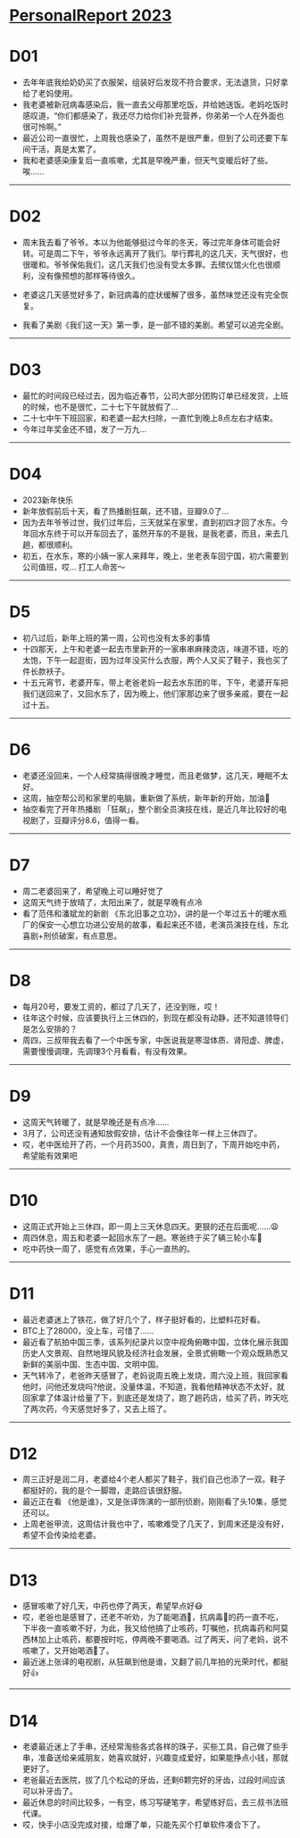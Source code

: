 # [PersonalReport 2023](https://github.com/haoz0x139/myblog/issues/2)

# D01
- 去年年底我给奶奶买了衣服架，组装好后发现不符合要求，无法退货，只好拿给了老妈使用。
- 我老婆被新冠病毒感染后，我一直去父母那里吃饭，并给她送饭。老妈吃饭时感叹道，“你们都感染了，我还尽力给你们补充营养，你弟弟一个人在外面也很可怜啊。”
- 最近公司一直很忙，上周我也感染了，虽然不是很严重，但到了公司还要下车间干活，真是太累了。
- 我和老婆感染康复后一直咳嗽，尤其是早晚严重，但天气变暖后好了些。唉……


---

# D02
- 周末我去看了爷爷。本以为他能够挺过今年的冬天，等过完年身体可能会好转。可是周二下午，爷爷永远离开了我们。举行葬礼的这几天，天气很好，也很暖和。爷爷保佑我们，这几天我们也没有受太多罪。去殡仪馆火化也很顺利，没有像预想的那样等待很久。

- 老婆这几天感觉好多了，新冠病毒的症状缓解了很多，虽然味觉还没有完全恢复。

- 我看了美剧《我们这一天》第一季，是一部不错的美剧。希望可以追完全剧。

---

#  D03
-  最忙的时间段已经过去，因为临近春节，公司大部分团购订单已经发货，上班的时候，也不是很忙，二十七下午就放假了…
-  二十七中午下班回家，和老婆一起大扫除，一直忙到晚上8点左右才结束。
- 今年过年奖金还不错，发了一万九…

---

# D04
-  2023新年快乐
- 新年放假前后十天，看了热播剧狂飙，还不错，豆瓣9.0了…
-  因为去年爷爷过世，我们过年后，三天就呆在家里，直到初四才回了水东。今年回水东终于可以开车回去了，虽然开车的不是我，是我老婆，而且，来去几趟，都很顺利。
- 初五，在水东，寒的小姨一家人来拜年，晚上，坐老表车回宁国，初六需要到公司值班，哎… 打工人命苦～


---

# D5
- 初八过后，新年上班的第一周，公司也没有太多的事情
- 十四那天，上午和老婆一起去市里新开的一家串串麻辣烫店，味道不错，吃的太饱，下午一起逛街，因为过年没买什么衣服，两个人又买了鞋子，我也买了件长款袄子。
- 十五元宵节，老婆开车，带上老爸老妈一起去水东团的年，下午，老婆开车把我们送回来了，又回水东了，因为晚上，他们家那边来了很多亲戚，要在一起过十五。

---

# D6
- 老婆还没回来，一个人经常搞得很晚才睡觉，而且老做梦，这几天，睡眠不太好。
- 这周，抽空帮公司和家里的电脑，重新做了系统，新年新的开始，加油💪
- 抽空看完了开年热播剧 「狂飙」，整个剧全员演技在线，是近几年比较好的电视剧了，豆瓣评分8.6，值得一看。

---

# D7
- 周二老婆回来了，希望晚上可以睡好觉了
- 这周天气终于放晴了，太阳出来了，就是早晚有点冷
- 看了范伟和潘斌龙的新剧 《东北旧事之立功》，讲的是一个年过五十的暖水瓶厂的保安一心想立功进公安局的故事，看起来还不错，老演员演技在线，东北喜剧+刑侦破案，有点意思。

---

# D8
-  每月20号，要发工资的，都过了几天了，还没到账，哎！
-  往年这个时候，应该要执行上三休四的，到现在都没有动静，还不知道领导们是怎么安排的？
-  周四，三叔带我去看了一个中医专家，中医说我是寒湿体质、肾阳虚、脾虚，需要慢慢调理，先调理3个月看看，有没有效果。

---

# D9
- 这周天气转暖了，就是早晚还是有点冷……
- 3月了，公司还没有通知放假安排，估计不会像往年一样上三休四了。
- 哎，老中医给开了药，一个月药3500，真贵，周日到了，下周开始吃中药，希望能有效果吧

---

# D10
- 这周正式开始上三休四，即一周上三天休息四天。更狠的还在后面呢……😩
- 周四休息，周五和老婆一起回水东了一趟。寒爸终于买了辆三轮小车🚗
- 吃中药快一周了，感觉有点效果，手心一直热的。

---

# D11
- 最近老婆迷上了铁花，做了好几个了，样子挺好看的，比塑料花好看。
- BTC上了28000，没上车，可惜了……
- 最近看了航拍中国三季，该系列纪录片以空中视角俯瞰中国，立体化展示我国历史人文景观、自然地理风貌及经济社会发展，全景式俯瞰一个观众既熟悉又新鲜的美丽中国、生态中国、文明中国。
- 天气转冷了，老爸昨天感冒了，老妈说周五晚上发烧，周六没上班，我回家看他时，问他还发烧吗?他说，没量体温，不知道，我看他精神状态不太好，就回家拿了体温计给量了下，到底还是发烧了，跑了趟药店，给买了药，昨天吃了两次药，今天感觉好多了，又去上班了。

---

# D12
- 周三正好是润二月，老婆给4个老人都买了鞋子，我们自己也添了一双。鞋子都挺好的，我的是个一脚蹬，走路应该很舒服。
- 最近正在看 《他是谁》，又是张译饰演的一部刑侦剧，刚刚看了头10集，感觉还可以。
- 上周老爸甲流，这周估计我也中了，咳嗽难受了几天了，到周末还是没有好，希望不会传染给老婆。

---

# D13
- 感冒咳嗽了好几天，中药也停了两天，希望早点好😷
- 哎，老爸也是感冒了，还老不听劝，为了能喝酒🍺，抗病毒🦠的药一直不吃，下半夜一直咳嗽不好，为此，我又给他搞了止咳药，叮嘱他，抗病毒药和阿莫西林加上止咳药，都要按时吃，停两晚不要喝酒。过了两天，问了老妈，说不咳嗽了，又开始喝酒🍺了。
-  最近迷上张译的电视剧，从狂飙到他是谁，又翻了前几年拍的光荣时代，都挺好👍

---

# D14
- 老婆最近迷上了手串，还经常淘些各式各样的珠子，买些工具，自己做了些手串，准备送给亲戚朋友，她喜欢就好，兴趣变成爱好，如果能挣点小钱，那就更好了。
- 老爸最近去医院，拔了几个松动的牙齿，还剩6颗完好的牙齿，过段时间应该可以补牙齿了。
- 最近休息的时间比较多，一有空，练习写硬笔字，希望练好后，去三叔书法班代课。
- 哎，快手小店没完成对接，给爆了单，只能先买个打单软件凑合下了。